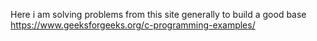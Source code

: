 Here i am solving problems from this site generally to build a good base
https://www.geeksforgeeks.org/c-programming-examples/

